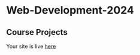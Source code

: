 # Web-Development-2024
## Course Projects

<p>Your site is live <a href="https://mkonemo.github.io/Web-Development-2024/">here </a>